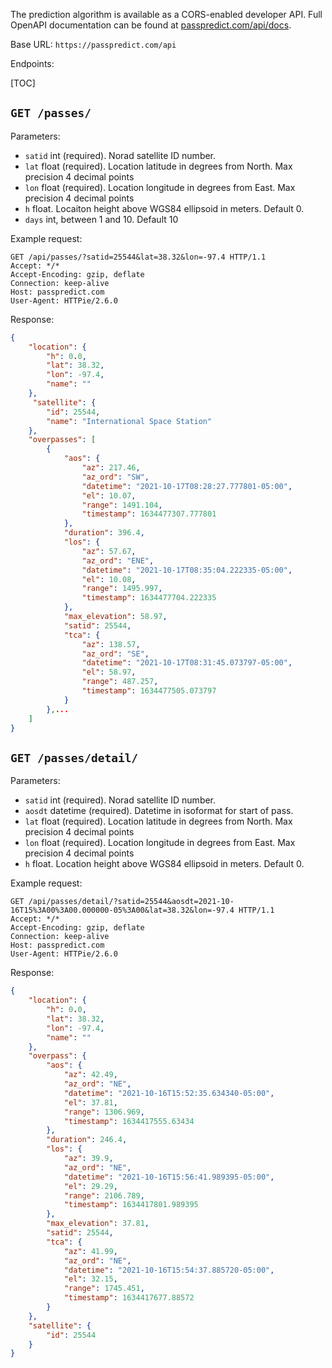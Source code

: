 The prediction algorithm is available as a CORS-enabled developer API.
Full OpenAPI documentation can be found at [passpredict.com/api/docs](/api/docs).

Base URL: `https://passpredict.com/api`

Endpoints:

[TOC]

## `GET /passes/`

Parameters:

- `satid` int (required). Norad satellite ID number.
- `lat` float (required). Location latitude in degrees from North. Max precision 4 decimal points
- `lon` float (required). Location longitude in degrees from East. Max precision 4 decimal points
- `h` float. Locaiton height above WGS84 ellipsoid in meters. Default 0.
- `days` int, between 1 and 10. Default 10

Example request:
```
GET /api/passes/?satid=25544&lat=38.32&lon=-97.4 HTTP/1.1
Accept: */*
Accept-Encoding: gzip, deflate
Connection: keep-alive
Host: passpredict.com
User-Agent: HTTPie/2.6.0
```

Response:
```json
{
    "location": {
        "h": 0.0,
        "lat": 38.32,
        "lon": -97.4,
        "name": ""
    },
     "satellite": {
        "id": 25544,
        "name": "International Space Station"
    },
    "overpasses": [
        {
            "aos": {
                "az": 217.46,
                "az_ord": "SW",
                "datetime": "2021-10-17T08:28:27.777801-05:00",
                "el": 10.07,
                "range": 1491.104,
                "timestamp": 1634477307.777801
            },
            "duration": 396.4,
            "los": {
                "az": 57.67,
                "az_ord": "ENE",
                "datetime": "2021-10-17T08:35:04.222335-05:00",
                "el": 10.08,
                "range": 1495.997,
                "timestamp": 1634477704.222335
            },
            "max_elevation": 58.97,
            "satid": 25544,
            "tca": {
                "az": 138.57,
                "az_ord": "SE",
                "datetime": "2021-10-17T08:31:45.073797-05:00",
                "el": 58.97,
                "range": 487.257,
                "timestamp": 1634477505.073797
            }
        },...
    ]
}
```


## `GET /passes/detail/`

Parameters:

- `satid` int (required). Norad satellite ID number.
- `aosdt` datetime (required). Datetime in isoformat for start of pass.
- `lat` float (required). Location latitude in degrees from North. Max precision 4 decimal points
- `lon` float (required). Location longitude in degrees from East. Max precision 4 decimal points
- `h` float. Location height above WGS84 ellipsoid in meters. Default 0.

Example request:
```
GET /api/passes/detail/?satid=25544&aosdt=2021-10-16T15%3A00%3A00.000000-05%3A00&lat=38.32&lon=-97.4 HTTP/1.1
Accept: */*
Accept-Encoding: gzip, deflate
Connection: keep-alive
Host: passpredict.com
User-Agent: HTTPie/2.6.0
```

Response:
```json
{
    "location": {
        "h": 0.0,
        "lat": 38.32,
        "lon": -97.4,
        "name": ""
    },
    "overpass": {
        "aos": {
            "az": 42.49,
            "az_ord": "NE",
            "datetime": "2021-10-16T15:52:35.634340-05:00",
            "el": 37.81,
            "range": 1306.969,
            "timestamp": 1634417555.63434
        },
        "duration": 246.4,
        "los": {
            "az": 39.9,
            "az_ord": "NE",
            "datetime": "2021-10-16T15:56:41.989395-05:00",
            "el": 29.29,
            "range": 2106.789,
            "timestamp": 1634417801.989395
        },
        "max_elevation": 37.81,
        "satid": 25544,
        "tca": {
            "az": 41.99,
            "az_ord": "NE",
            "datetime": "2021-10-16T15:54:37.885720-05:00",
            "el": 32.15,
            "range": 1745.451,
            "timestamp": 1634417677.88572
        }
    },
    "satellite": {
        "id": 25544
    }
}
```